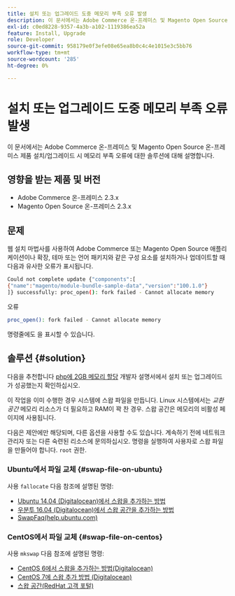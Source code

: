 ```yaml
---
title: 설치 또는 업그레이드 도중 메모리 부족 오류 발생
description: 이 문서에서는 Adobe Commerce 온-프레미스 및 Magento Open Source 온-프레미스 제품 설치/업그레이드 시 메모리 부족 오류에 대한 솔루션에 대해 설명합니다.
exl-id: c0ed8228-9357-4a3b-a102-1119386ea52a
feature: Install, Upgrade
role: Developer
source-git-commit: 958179e0f3efe08e65ea8b0c4c4e1015e3c5bb76
workflow-type: tm+mt
source-wordcount: '285'
ht-degree: 0%

---
```


# 설치 또는 업그레이드 도중 메모리 부족 오류 발생

이 문서에서는 Adobe Commerce 온-프레미스 및 Magento Open Source 온-프레미스 제품 설치/업그레이드 시 메모리 부족 오류에 대한 솔루션에 대해 설명합니다.

## 영향을 받는 제품 및 버전

* Adobe Commerce 온-프레미스 2.3.x
* Magento Open Source 온-프레미스 2.3.x

## 문제

웹 설치 마법사를 사용하여 Adobe Commerce 또는 Magento Open Source 애플리케이션이나 확장, 테마 또는 언어 패키지와 같은 구성 요소를 설치하거나 업데이트할 때 다음과 유사한 오류가 표시됩니다.

```bash
Could not complete update {"components":[
{"name":"magento/module-bundle-sample-data","version":"100.1.0"}
]} successfully: proc_open(): fork failed - Cannot allocate memory
```

오류

```bash
proc_open(): fork failed - Cannot allocate memory
```

명령줄에도 을 표시할 수 있습니다.

## 솔루션 {#solution}

다음을 추천합니다 [php에 2GB 메모리 할당](https://devdocs.magento.com/guides/v2.3/install-gde/prereq/php-settings.html) 개발자 설명서에서 설치 또는 업그레이드가 성공했는지 확인하십시오.

이 작업을 이미 수행한 경우 시스템에 스왑 파일을 만듭니다. Linux 시스템에서는 *교환 공간* 메모리 리소스가 더 필요하고 RAM이 꽉 찬 경우. 스왑 공간은 메모리의 비활성 페이지에 사용됩니다.

다음은 제안에만 해당되며, 다른 옵션을 사용할 수도 있습니다. 계속하기 전에 네트워크 관리자 또는 다른 숙련된 리소스에 문의하십시오. 명령을 실행하여 사용자로 스왑 파일을 만들어야 합니다. `root` 권한.

### Ubuntu에서 파일 교체 {#swap-file-on-ubuntu}

사용 `fallocate` 다음 참조에 설명된 명령:

* [Ubuntu 14.04 (Digitalocean)에서 스왑을 추가하는 방법](https://www.digitalocean.com/community/tutorials/how-to-add-swap-on-ubuntu-14-04)
* [우분투 16.04 (Digitalocean)에서 스왑 공간을 추가하는 방법](https://www.digitalocean.com/community/tutorials/how-to-add-swap-space-on-ubuntu-16-04)
* [SwapFaq(help.ubuntu.com)](https://help.ubuntu.com/community/SwapFaq)

### CentOS에서 파일 교체 {#swap-file-on-centos}

사용 `mkswap` 다음 참조에 설명된 명령:

* [CentOS 6에서 스왑을 추가하는 방법(Digitalocean)](https://www.digitalocean.com/community/tutorials/how-to-add-swap-on-centos-6)
* [CentOS 7에 스왑 추가 방법 (Digitalocean)](https://www.digitalocean.com/community/tutorials/how-to-add-swap-on-centos-7)
* [스왑 공간(RedHat 고객 포털)](https://access.redhat.com/documentation/en-US/Red_Hat_Enterprise_Linux/6/html/Storage_Administration_Guide/ch-swapspace.html)
